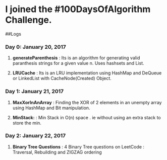 # I joined the #100DaysOfAlgorithm Challenge. 

##Logs 

### Day 0: January 20, 2017 
1) **generateParenthesis** : Its is an algorithm for generating valid paranthesis strings for a given value n. Uses hashsets and List.

2) **LRUCache** : Its is an LRU implementation using HashMap and DeQueue or LinkedList with CacheNode(Created) Object.

### Day 1: January 21, 2017 
1) **MaxXorInAnArray** : Finding the XOR of 2 elements in an unempty array using HashMap and Bit manipulation.

2) **MinStack:** : Min Stack in O(n) space . ie without using an extra stack to store the min.

### Day 2: January 22, 2017 
1) **Binary Tree Questions** : 4 Binary Tree questions on LeetCode :  Traversal, Rebuilding and ZIGZAG ordering


